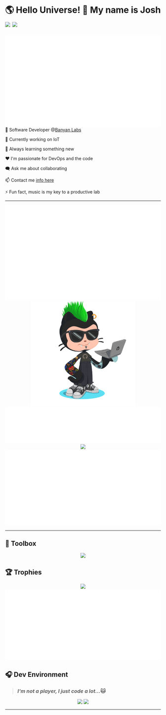 <h1>🌎 Hello Universe! 👋 My name is Josh
<img src='https://api.visitorbadge.io/api/visitors?path=https%3A%2F%2Fgithub.com%2Fjmclain-banyan&countColor=%232ccce4&style=flat' height='22'>
<img src='https://img.shields.io/github/followers/jmclain-banyan?label=Followers&style=social' height='22'>
</h1>

<img align='right' src='./assets/metrics.base.svg'>

💼 Software Developer @[Banyan Labs](https://banyanlabs.io/)

🔭 Currently working on IoT

🌱 Always learning something new

❤️ I'm passionate for DevOps and the code

🗨️ Ask me about collaborating

📫 Contact me [info here](https://www.joshmclain.com/#contact)

⚡ Fun fact, music is my key to a productive lab

---

<div align='center'>
<div>
<img src='./assets/metrics.plugin.habits.charts.svg'>
<img src='./assets/octocat.png' width='340'>
</div>

<img src='./assets/metrics.plugin.habits.facts.svg'>
<img src='https://streak-stats.demolab.com?user=jmclain-banyan&theme=dark' width='340'>

<img src='./assets/metrics.plugin.wakatime.svg'>
<!-- <img src='./assets/metrics.plugin.code.svg'> -->
</div>

---

## 🧰 Toolbox

<p align="center">
  <a href="https://skillicons.dev">
    <img src="https://skillicons.dev/icons?i=html,css,js,regex,sass,tailwind,ts,react,styledcomponents,redux,next,nodejs,express,mongodb,jest,webpack,vite,rollup,docker,nginx,aws,heroku,vercel,netlify,linux,bash,vim,git,githubactions,vscode,java,spring,python&theme=dark" />
  </a>
</p>

## 🏆 Trophies
>
<div align='center'>
<img src='https://github-profile-trophy.vercel.app/?username=jmclain-banyan&theme=darkhub&no-frame=true&margin-w=10' height='155'>
<img src='./assets/metrics.plugin.achievements.compact.svg'>
</div>

## 🎧 Dev Environment

> ### _I'm not a player, I just code a lot..._:cat:

<div align='center'>
<img src='https://spotify-github-profile.vercel.app/api/view?uid=31knnovcfatt7mqmu6yaa5htulxi&cover_image=true&theme=default&show_offline=false&background_color=121212' width='420'>
<img src='https://spotify-recently-played-readme.vercel.app/api?user=31knnovcfatt7mqmu6yaa5htulxi&width=400&count=10'>
</div>

---
<!-- ![obi one](./assets/unfilimar_obi.jpg) -->

<!-- <div align='center'>
<img src='https://www.data-card-for-spotify.com/api/card?user_id=31knnovcfatt7mqmu6yaa5htulxi&hide_playing=1&hide_recents=1&limit=10&custom_title=jmclain-banyan%20Spotify%20Data'>
</div> -->
